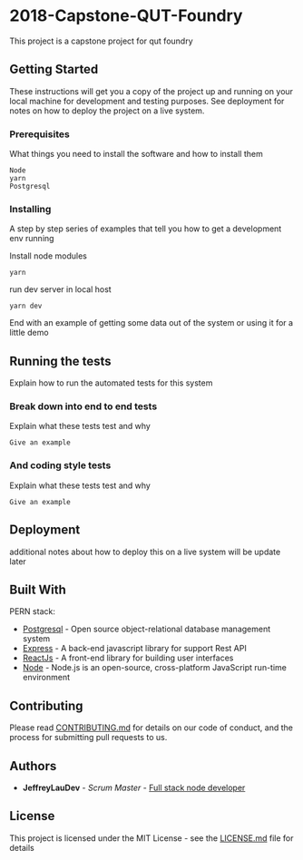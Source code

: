 # 2018-Capstone-QUT-Foundry

This project is a capstone project for qut foundry

## Getting Started

These instructions will get you a copy of the project up and running on your local machine for development and testing purposes. See deployment for notes on how to deploy the project on a live system.

### Prerequisites

What things you need to install the software and how to install them

```
Node
yarn
Postgresql
```

### Installing

A step by step series of examples that tell you how to get a development env running

Install node modules

```
yarn
```

run dev server in local host

```
yarn dev
```

End with an example of getting some data out of the system or using it for a little demo

## Running the tests

Explain how to run the automated tests for this system

### Break down into end to end tests

Explain what these tests test and why

```
Give an example
```

### And coding style tests

Explain what these tests test and why

```
Give an example
```

## Deployment

additional notes about how to deploy this on a live system will be update later

## Built With

PERN stack:

- [Postgresql](https://www.postgresql.org/) - Open source object-relational database management system
- [Express](https://www.express.com/) - A back-end javascript library for support Rest API
- [ReactJs](https://reactjs.org/) - A front-end library for building user interfaces
- [Node](https://nodejs.org/en/) - Node.js is an open-source, cross-platform JavaScript run-time environment

## Contributing

Please read [CONTRIBUTING.md](https://gist.github.com/PurpleBooth/b24679402957c63ec426) for details on our code of conduct, and the process for submitting pull requests to us.

## Authors

- **JeffreyLauDev** - _Scrum Master_ - [Full stack node developer](https://github.com/JeffreyLauDev)

## License

This project is licensed under the MIT License - see the [LICENSE.md](LICENSE.md) file for details
